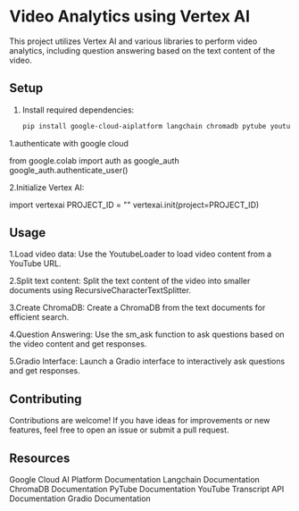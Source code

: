 # Video Analytics using Vertex AI

This project utilizes Vertex AI and various libraries to perform video analytics, including question answering based on the text content of the video.

## Setup

1. Install required dependencies:
   ```bash
   pip install google-cloud-aiplatform langchain chromadb pytube youtube-transcript-api gradio
1.authenticate with google cloud

from google.colab import auth as google_auth
google_auth.authenticate_user()

2.Initialize Vertex AI:

import vertexai
PROJECT_ID = "<your-project-id>"
vertexai.init(project=PROJECT_ID)

## Usage

1.Load video data:
Use the YoutubeLoader to load video content from a YouTube URL.

2.Split text content:
Split the text content of the video into smaller documents using RecursiveCharacterTextSplitter.

3.Create ChromaDB:
Create a ChromaDB from the text documents for efficient search.

4.Question Answering:
Use the sm_ask function to ask questions based on the video content and get responses.

5.Gradio Interface:
Launch a Gradio interface to interactively ask questions and get responses.

## Contributing

Contributions are welcome! If you have ideas for improvements or new features, feel free to open an issue or submit a pull request.

## Resources
Google Cloud AI Platform Documentation
Langchain Documentation
ChromaDB Documentation
PyTube Documentation
YouTube Transcript API Documentation
Gradio Documentation

